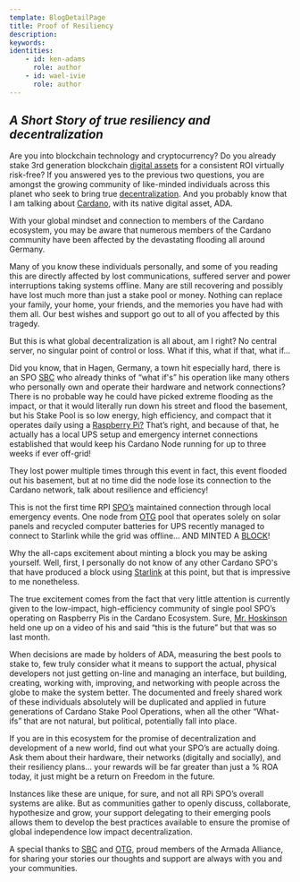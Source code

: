 ```yaml
---
template: BlogDetailPage
title: Proof of Resiliency
description: 
keywords: 
identities: 
    - id: ken-adams
      role: author
    - id: wael-ivie
      role: author
---
```


## ***A Short Story of true resiliency and decentralization***
Are you into blockchain technology and cryptocurrency? Do you already stake 3rd generation blockchain [digital assets](/en/terms/digital-asset.md) for a consistent ROI virtually risk-free? If you answered yes to the previous two questions, you are amongst the growing community of like-minded individuals across this planet who seek to bring true [decentralization](/en/terms/decentralized.md). And you probably know
that I am talking about [Cardano](/en/terms/cardano.md), with its native digital asset, ADA.


With your global mindset and connection to members of the Cardano ecosystem, you may be aware that numerous members of the Cardano community have been affected by the devastating flooding all around Germany.  


<YoutubeVideo url="https://www.youtube.com/watch?v=I9RAh6urs9o" description="German Flooding 2021" />









Many of you know these individuals personally, and some of you reading this are directly affected by lost communications, suffered server and power interruptions taking systems offline. Many are still recovering and possibly have lost much more than just a stake pool or money. Nothing can replace your family, your home, your friends, and the memories you have had with them all. Our best wishes and support go out to all of you affected by this tragedy.
 
But this is what global decentralization is all about, am I right? No central server, no singular point of control or loss. What if this, what if that, what if…
 
Did you know, that in Hagen, Germany, a town hit especially hard, there is an SPO [SBC](/en/stake-pools/406a08532d2ca8dd08ea39e082dc8acdc2a3b34d0c517bd0e40af5e1.md) who already thinks of “what if's” his operation like many others who personally own and operate their hardware and network connections? There is no probable way he could have picked extreme flooding as the impact, or that it would literally run down his street and flood the basement, but his Stake Pool is so low energy, high efficiency, and compact that it operates daily using a [Raspberry Pi?](/en/identities/raspberrypi.md) That’s right, and because of that, he actually has a local UPS setup and emergency internet connections established that would keep his Cardano Node running for up to three weeks if ever off-grid!
 
They lost power multiple times through this event in fact, this event flooded out his basement, but at no time did the node lose its connection to the Cardano network, talk about resilience and efficiency!
 
This is not the first time RPI [SPO’s](/en/terms/stake-pool-operator.md) maintained connection through local emergency events. One node from [OTG](/en/stake-pools/c825168836c5bf850dec38567eb4771c2e03eea28658ff291df768ae.md) pool that operates solely on solar panels and recycled computer batteries for UPS recently managed to connect to Starlink while the grid was offline… AND MINTED A [BLOCK](/en/terms/block.md)!
 
Why the all-caps excitement about minting a block you may be asking yourself. Well, first, I personally do not know of any other Cardano SPO's that have produced a block using [Starlink](/en/identities/starlink.md) at this point, but that is impressive to me nonetheless.
 
The true excitement comes from the fact that very little attention is currently given to the low-impact, high-efficiency community of single pool SPO’s operating on Raspberry Pis in the Cardano Ecosystem. Sure, [Mr. Hoskinson](/en/identities/charles-hoskinson.md) held one up on a video of his and said “this is the future” but that was so last month.
 
When decisions are made by holders of ADA, measuring the best pools to stake to, few truly consider what it means to support the actual, physical developers not just getting on-line and managing an interface, but building, creating, working with, improving, and networking with people across the globe to make the system better. The documented and freely shared work of these individuals absolutely will be duplicated and applied in future generations of Cardano Stake Pool Operations, when all the other “What-ifs” that are not natural, but political, potentially fall into place.
 
If you are in this ecosystem for the promise of decentralization and development of a new world, find out what your SPO’s are actually doing. Ask them about their hardware, their networks (digitally and socially), and their resiliency plans… your rewards will be far greater than just a % ROA today, it just might be a return on Freedom in the future.

Instances like these are unique, for sure, and not all RPi SPO’s overall systems are alike. But as communities gather to openly discuss, collaborate, hypothesize and grow, your support delegating to their emerging pools allows them to develop the best practices available to ensure the promise of global independence low impact decentralization. 
 
A special thanks to [SBC](/en/stake-pools/406a08532d2ca8dd08ea39e082dc8acdc2a3b34d0c517bd0e40af5e1.md) and [OTG](/en/stake-pools/c825168836c5bf850dec38567eb4771c2e03eea28658ff291df768ae.md), proud members of the Armada Alliance, for sharing your stories our thoughts and support are always with you and your communities. 
